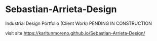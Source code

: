 # Sebastian-Arrieta-Design
Industrial Design Portfolio (Client Work)
PENDING IN CONSTRUCTION

visit site
https://karltunmoreno.github.io/Sebastian-Arrieta-Design/
